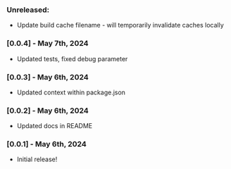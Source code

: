 ### Unreleased:

- Update build cache filename - will temporarily invalidate caches locally

### [0.0.4] - May 7th, 2024

- Updated tests, fixed debug parameter

### [0.0.3] - May 6th, 2024

- Updated context within package.json

### [0.0.2] - May 6th, 2024

- Updated docs in README

### [0.0.1] - May 6th, 2024

- Initial release!
